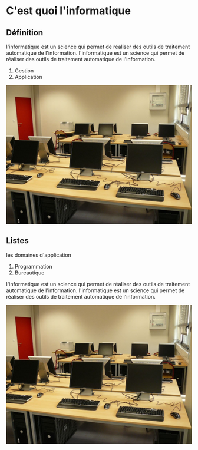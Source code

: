 ﻿# C'est quoi l'informatique

## Définition

<!-- layout : Deux colonnes -->

<!-- zone : Colone1 -->

l'informatique est un science qui permet de réaliser des outils de traitement automatique 
de l'information. l'informatique est un science qui permet de réaliser des outils de traitement 
automatique de l'information.

1. Gestion
2. Application

<!-- zone : Colone2 -->

![Informatique](./images/informatique.jpg)

## Listes

les domaines d'application

1. Programmation
2. Bureautique

l'informatique est un science qui permet de réaliser des outils de traitement automatique 
de l'information. l'informatique est un science qui permet de réaliser des outils de traitement 
automatique de l'information.

![Informatique](./images/informatique.jpg)
